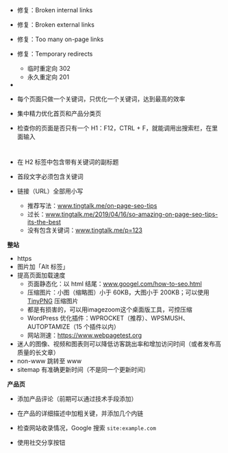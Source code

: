 - 修复：Broken internal links
- 修复：Broken external links
- 修复：Too many on-page links
- 修复：Temporary redirects
    - 临时重定向 302
    - 永久重定向 201
- 



- 每个页面只做一个关键词，只优化一个关键词，达到最高的效率
- 集中精力优化首页和产品分类页


- 检查你的页面是否只有一个 H1：F12，CTRL + F，就能调用出搜索栏，在里面输入<H1>
- 在 H2 标签中包含带有关键词的副标题
- 首段文字必须包含关键词
- 链接（URL）全部用小写
    - 推荐写法：www.tingtalk.me/on-page-seo-tips
    - 过长：www.tingtalk.me/2019/04/16/so-amazing-on-page-seo-tips-its-the-best
    - 没有包含关键词：www.tingtalk.me/p=123



**整站**
- https
- 图片加「Alt 标签」
- 提高页面加载速度
    - 页面静态化：以 html 结尾：www.googel.com/how-to-seo.html
    - 压缩图片：小图（缩略图）小于 60KB，大图小于 200KB；可以使用 [TinyPNG](https://tinypng.com/) 压缩图片
    - 都是有损害的，可以用imagezoom这个桌面版工具，可控压缩
    - WordPress 优化插件：WPROCKET（推荐）、WPSMUSH、AUTOPTAMIZE（15 个插件以内）
    - 网站测速：https://www.webpagetest.org
- 迷人的图像、视频和图表则可以降低访客跳出率和增加访问时间（或者发布高质量的长文章）
- non-www 跳转至 www
- sitemap 有准确更新时间（不是同一个更新时间）


**产品页**
- 添加产品评论（前期可以通过技术手段添加）
- 在产品的详细描述中加粗关键，并添加几个内链


- 检查网站收录情况，Google 搜索 `site:example.com`
- 使用社交分享按钮